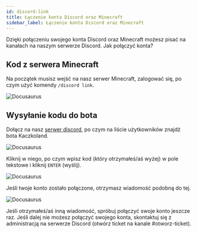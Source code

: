 ```yaml
---
id: discord-link
title: Łączenie konta Discord oraz Minecraft
sidebar_label: Łączenie konta Discord oraz Minecraft
---
```

Dzięki połączeniu swojego konta Discord oraz Minecraft możesz pisać na kanałach na naszym serwerze Discord. Jak połączyć konta?
## Kod z serwera Minecraft
Na początek musisz wejść na nasz serwer Minecraft, zalogować się, po czym użyć komendy `/discord link`.

![Docusaurus](/img/img_4.png)
## Wysyłanie kodu do bota
Dołącz na nasz [serwer discord](https://discord.kaczkoland.pl), po czym na liście użytkowników znajdź bota Kaczkoland.

![Docusaurus](/img/img_5.png)

Kliknij w niego, po czym wpisz kod (który otrzymałeś/aś wyżej) w pole tekstowe i kliknij `ENTER` (wyślij).

![Docusaurus](/img/img_6.png)

Jeśli twoje konto zostało połączone, otrzymasz wiadomość podobną do tej.

![Docusaurus](/img/img_7.png)

Jeśli otrzymałeś/aś inną wiadomość, spróbuj połączyć swoje konto jeszcze raz. Jeśli dalej nie możesz połączyć swojego konta, skontaktuj się z administracją na serwerze Discord (otwórz ticket na kanale #otworz-ticket).



